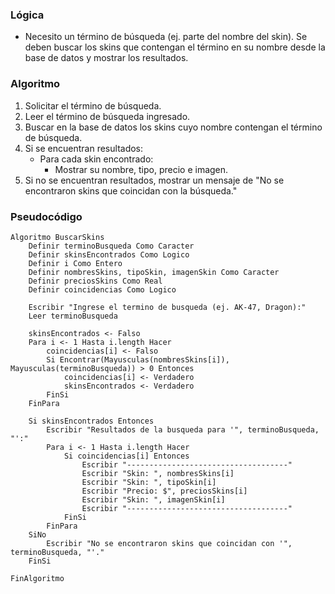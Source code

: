 ### Lógica

* Necesito un término de búsqueda (ej. parte del nombre del skin). Se deben buscar los skins que contengan el término en su nombre desde la base de datos y mostrar los resultados.

### Algoritmo

1. Solicitar el término de búsqueda.
2. Leer el término de búsqueda ingresado.
3. Buscar en la base de datos los skins cuyo nombre contengan el término de búsqueda.
4. Si se encuentran resultados:
    * Para cada skin encontrado:
        * Mostrar su nombre, tipo, precio e imagen.
5. Si no se encuentran resultados, mostrar un mensaje de "No se encontraron skins que coincidan con la búsqueda."

### Pseudocódigo

```
Algoritmo BuscarSkins
    Definir terminoBusqueda Como Caracter
    Definir skinsEncontrados Como Logico
    Definir i Como Entero
    Definir nombresSkins, tipoSkin, imagenSkin Como Caracter
    Definir preciosSkins Como Real
    Definir coincidencias Como Logico

    Escribir "Ingrese el termino de busqueda (ej. AK-47, Dragon):"
    Leer terminoBusqueda

    skinsEncontrados <- Falso
    Para i <- 1 Hasta i.length Hacer
        coincidencias[i] <- Falso
        Si Encontrar(Mayusculas(nombresSkins[i]), Mayusculas(terminoBusqueda)) > 0 Entonces
            coincidencias[i] <- Verdadero
            skinsEncontrados <- Verdadero
        FinSi
    FinPara

    Si skinsEncontrados Entonces
        Escribir "Resultados de la busqueda para '", terminoBusqueda, "':"
        Para i <- 1 Hasta i.length Hacer
            Si coincidencias[i] Entonces
                Escribir "------------------------------------"
                Escribir "Skin: ", nombresSkins[i]
                Escribir "Skin: ", tipoSkin[i]
                Escribir "Precio: $", preciosSkins[i]
                Escribir "Skin: ", imagenSkin[i]
                Escribir "------------------------------------"
            FinSi
        FinPara
    SiNo
        Escribir "No se encontraron skins que coincidan con '", terminoBusqueda, "'."
    FinSi

FinAlgoritmo
```